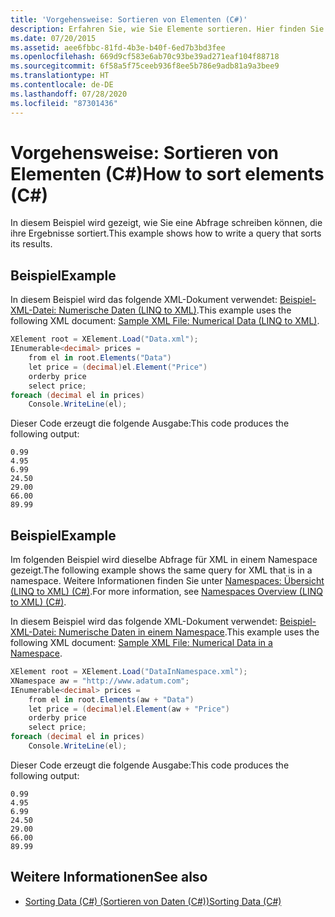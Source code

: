 ```yaml
---
title: 'Vorgehensweise: Sortieren von Elementen (C#)'
description: Erfahren Sie, wie Sie Elemente sortieren. Hier finden Sie Beispiele dafür, wie Sie eine Abfrage schreiben, die ihre Ergebnisse in einem XML-Dokument sortiert.
ms.date: 07/20/2015
ms.assetid: aee6fbbc-81fd-4b3e-b40f-6ed7b3bd3fee
ms.openlocfilehash: 669d9cf583e6ab70c93be39ad271eaf104f88718
ms.sourcegitcommit: 6f58a5f75ceeb936f8ee5b786e9adb81a9a3bee9
ms.translationtype: HT
ms.contentlocale: de-DE
ms.lasthandoff: 07/28/2020
ms.locfileid: "87301436"
---
```

# <a name="how-to-sort-elements-c"></a><span data-ttu-id="0b908-104">Vorgehensweise: Sortieren von Elementen (C#)</span><span class="sxs-lookup"><span data-stu-id="0b908-104">How to sort elements (C#)</span></span>
<span data-ttu-id="0b908-105">In diesem Beispiel wird gezeigt, wie Sie eine Abfrage schreiben können, die ihre Ergebnisse sortiert.</span><span class="sxs-lookup"><span data-stu-id="0b908-105">This example shows how to write a query that sorts its results.</span></span>  
  
## <a name="example"></a><span data-ttu-id="0b908-106">Beispiel</span><span class="sxs-lookup"><span data-stu-id="0b908-106">Example</span></span>  
 <span data-ttu-id="0b908-107">In diesem Beispiel wird das folgende XML-Dokument verwendet: [Beispiel-XML-Datei: Numerische Daten (LINQ to XML)](./sample-xml-file-numerical-data-linq-to-xml.md).</span><span class="sxs-lookup"><span data-stu-id="0b908-107">This example uses the following XML document: [Sample XML File: Numerical Data (LINQ to XML)](./sample-xml-file-numerical-data-linq-to-xml.md).</span></span>  
  
```csharp  
XElement root = XElement.Load("Data.xml");  
IEnumerable<decimal> prices =  
    from el in root.Elements("Data")  
    let price = (decimal)el.Element("Price")  
    orderby price  
    select price;  
foreach (decimal el in prices)  
    Console.WriteLine(el);  
```  
  
 <span data-ttu-id="0b908-108">Dieser Code erzeugt die folgende Ausgabe:</span><span class="sxs-lookup"><span data-stu-id="0b908-108">This code produces the following output:</span></span>  
  
```output  
0.99  
4.95  
6.99  
24.50  
29.00  
66.00  
89.99  
```  
  
## <a name="example"></a><span data-ttu-id="0b908-109">Beispiel</span><span class="sxs-lookup"><span data-stu-id="0b908-109">Example</span></span>  
 <span data-ttu-id="0b908-110">Im folgenden Beispiel wird dieselbe Abfrage für XML in einem Namespace gezeigt.</span><span class="sxs-lookup"><span data-stu-id="0b908-110">The following example shows the same query for XML that is in a namespace.</span></span> <span data-ttu-id="0b908-111">Weitere Informationen finden Sie unter [Namespaces: Übersicht (LINQ to XML) (C#)](namespaces-overview-linq-to-xml.md).</span><span class="sxs-lookup"><span data-stu-id="0b908-111">For more information, see [Namespaces Overview (LINQ to XML) (C#)](namespaces-overview-linq-to-xml.md).</span></span>  
  
 <span data-ttu-id="0b908-112">In diesem Beispiel wird das folgende XML-Dokument verwendet: [Beispiel-XML-Datei: Numerische Daten in einem Namespace](./sample-xml-file-numerical-data-in-a-namespace.md).</span><span class="sxs-lookup"><span data-stu-id="0b908-112">This example uses the following XML document: [Sample XML File: Numerical Data in a Namespace](./sample-xml-file-numerical-data-in-a-namespace.md).</span></span>  
  
```csharp  
XElement root = XElement.Load("DataInNamespace.xml");  
XNamespace aw = "http://www.adatum.com";  
IEnumerable<decimal> prices =  
    from el in root.Elements(aw + "Data")  
    let price = (decimal)el.Element(aw + "Price")  
    orderby price  
    select price;  
foreach (decimal el in prices)  
    Console.WriteLine(el);  
```  
  
 <span data-ttu-id="0b908-113">Dieser Code erzeugt die folgende Ausgabe:</span><span class="sxs-lookup"><span data-stu-id="0b908-113">This code produces the following output:</span></span>  
  
```output  
0.99  
4.95  
6.99  
24.50  
29.00  
66.00  
89.99  
```  
  
## <a name="see-also"></a><span data-ttu-id="0b908-114">Weitere Informationen</span><span class="sxs-lookup"><span data-stu-id="0b908-114">See also</span></span>

- [<span data-ttu-id="0b908-115">Sorting Data (C#) (Sortieren von Daten (C#))</span><span class="sxs-lookup"><span data-stu-id="0b908-115">Sorting Data (C#)</span></span>](./sorting-data.md)
